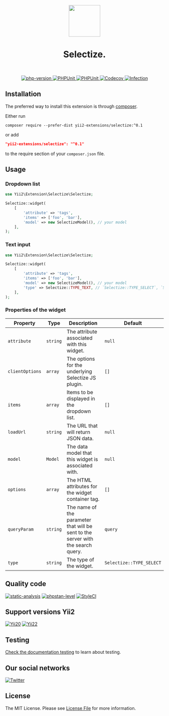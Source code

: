 <p align="center">
    <a href="https://github.com/yii2-extensions/selectize" target="_blank">
        <img src="https://www.yiiframework.com/image/yii_logo_light.svg" height="100px;">
    </a>
    <h1 align="center">Selectize.</h1>
    <br>
</p>

<p align="center">
    <a href="https://www.php.net/releases/8.1/en.php" target="_blank">
        <img src="https://img.shields.io/badge/PHP-%3E%3D8.1-787CB5" alt="php-version">
    </a>
    <a href="https://github.com/yii2-extensions/selectize/actions/workflows/build.yml" target="_blank">
        <img src="https://github.com/yii2-extensions/selectize/actions/workflows/build.yml/badge.svg" alt="PHPUnit">
    </a>
    <a href="https://github.com/yii2-extensions/selectize/actions/workflows/compatibility.yml" target="_blank">
        <img src="https://github.com/yii2-extensions/selectize/actions/workflows/compatibility.yml/badge.svg" alt="PHPUnit">
    </a>        
    <a href="https://codecov.io/gh/yii2-extensions/selectize" target="_blank">
        <img src="https://codecov.io/gh/yii2-extensions/selectize/branch/main/graph/badge.svg?token=MF0XUGVLYC" alt="Codecov">
    </a>
    <a href="https://dashboard.stryker-mutator.io/reports/github.com/yii2-extensions/selectize/main" target="_blank">
        <img src="https://img.shields.io/endpoint?style=flat&url=https%3A%2F%2Fbadge-api.stryker-mutator.io%2Fgithub.com%2Fyii2-extensions%2Fselectize%2Fmain" alt="Infection">
    </a>          
</p>

## Installation

The preferred way to install this extension is through [composer](https://getcomposer.org/download/).

Either run

```shell
composer require --prefer-dist yii2-extensions/selectize:^0.1
```

or add

```json
"yii2-extensions/selectize": "^0.1"
```

to the require section of your `composer.json` file.

## Usage

### Dropdown list 

```php
use Yii2\Extension\Selectize\Selectize;

Selectize::widget(
    [
        'attribute' => 'tags',
        'items' => ['foo', 'bar'],
        'model' => new SelectizeModel(), // your model
    ],
);
```

### Text input

```php
use Yii2\Extension\Selectize\Selectize;

Selectize::widget(
    [
        'attribute' => 'tags',
        'items' => ['foo', 'bar'],
        'model' => new SelectizeModel(), // your model
        'type' => Selectize::TYPE_TEXT, // `Selectize::TYPE_SELECT`, `Selectize::TYPE_TEXT`
    ],
);
```

### Properties of the widget

| Property       | Type          | Description                                                                      | Default                  |
|----------------|---------------|----------------------------------------------------------------------------------|--------------------------|
| `attribute`    | `string`      | The attribute associated with this widget.                                       | `null`                   |
| `clientOptions`| `array`       | The options for the underlying Selectize JS plugin.                              | `[]`                     |
| `items`        | `array`       | Items to be displayed in the dropdown list.                                      | `[]`                     |
| `loadUrl`      | `string`      | The URL that will return JSON data.                                              | `null`                   |
| `model`        | `Model`       | The data model that this widget is associated with.                              | `null`                   |
| `options`      | `array`       | The HTML attributes for the widget container tag.                                | `[]`                     |
| `queryParam`   | `string`      | The name of the parameter that will be sent to the server with the search query. | `query`                  |
| `type`         | `string`      | The type of the widget.                                                          | `Selectize::TYPE_SELECT` |

## Quality code

[![static-analysis](https://github.com/yii2-extensions/selectize/actions/workflows/static.yml/badge.svg)](https://github.com/yii2-extensions/selectize/actions/workflows/static.yml)
[![phpstan-level](https://img.shields.io/badge/PHPStan%20level-7-blue)](https://github.com/yii2-extensions/selectize/actions/workflows/static.yml)
[![StyleCI](https://github.styleci.io/repos/720718108/shield?branch=main)](https://github.styleci.io/repos/720718108?branch=main)

## Support versions Yii2

[![Yii20](https://img.shields.io/badge/Yii2%20version-2.0-blue)](https://github.com/yiisoft/yii2/tree/2.0.49.3)
[![Yii22](https://img.shields.io/badge/Yii2%20version-2.2-blue)](https://github.com/yiisoft/yii2/tree/2.2)

## Testing

[Check the documentation testing](docs/testing.md) to learn about testing.

## Our social networks

[![Twitter](https://img.shields.io/badge/twitter-follow-1DA1F2?logo=twitter&logoColor=1DA1F2&labelColor=555555?style=flat)](https://twitter.com/Terabytesoftw)

## License

The MIT License. Please see [License File](LICENSE) for more information.
